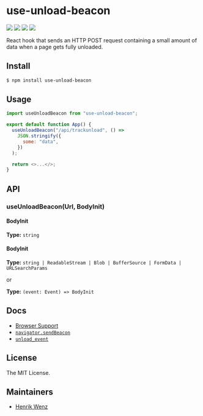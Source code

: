 # use-unload-beacon

![](https://badgen.net/badge/license/MIT/blue) ![](https://badgen.net/npm/types/tslib) ![](https://badgen.net/npm/v/use-unload-beacon) ![](https://badgen.net/bundlephobia/min/use-unload-beacon)

React hook that sends an HTTP POST request containing a small amount of data when a page gets fully unloaded.

## Install

```bash
$ npm install use-unload-beacon
```

## Usage

```js
import useUnloadBeacon from "use-unload-beacon";

export default function App() {
  useUnloadBeacon("/api/trackunload", () =>
    JSON.stringify({
      some: "data",
    })
  );

  return <>...</>;
}
```

## API

### useUnloadBeacon(Url, BodyInit)

#### BodyInit

**Type:** `string`

#### BodyInit

**Type:** `string | ReadableStream | Blob | BufferSource | FormData | URLSearchParams`

or

**Type:** `(event: Event) => BodyInit`

## Docs

- [Browser Support](https://caniuse.com/?search=sendbeacon)
- [`navigator.sendBeacon`](https://developer.mozilla.org/de/docs/Web/API/Navigator/sendBeacon)
- [`unload_event`](https://developer.mozilla.org/en-US/docs/Web/API/Window/unload_event)

## License

The MIT License.

## Maintainers

- [Henrik Wenz](https://github.com/handtrix)
